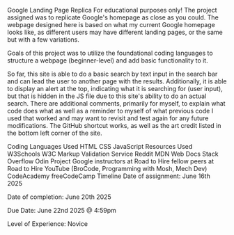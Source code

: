 Google Landing Page Replica
For educational purposes only!
The project assigned was to replicate Google's homepage as close as you could. The webpage designed here is based on what my current Google homepage looks like, as different users may have different landing pages, or the same but with a few variations.

Goals of this project was to utilize the foundational coding languages to structure a webpage (beginner-level) and add basic functionality to it.

So far, this site is able to do a basic search by text input in the search bar and can lead the user to another page with the results. Additionally, it is able to display an alert at the top, indicating what it is searching for (user input), but that is hidden in the JS file due to this site's ability to do an actual search. There are additional comments, primarily for myself, to explain what code does what as well as a reminder to myself of what previous code I used that worked and may want to revisit and test again for any future modifications. The GitHub shortcut works, as well as the art credit listed in the bottom left corner of the site.

Coding Languages Used
HTML
CSS
JavaScript
Resources Used
W3Schools
W3C Markup Validation Service
Reddit
MDN Web Docs
Stack Overflow
Odin Project
Google
instructors at Road to Hire
fellow peers at Road to Hire
YouTube (BroCode, Programming with Mosh, Mech Dev)
CodeAcademy
freeCodeCamp
Timeline
Date of assignment: June 16th 2025

Date of completion: June 20th 2025

Due Date: June 22nd 2025 @ 4:59pm

Level of Experience: Novice